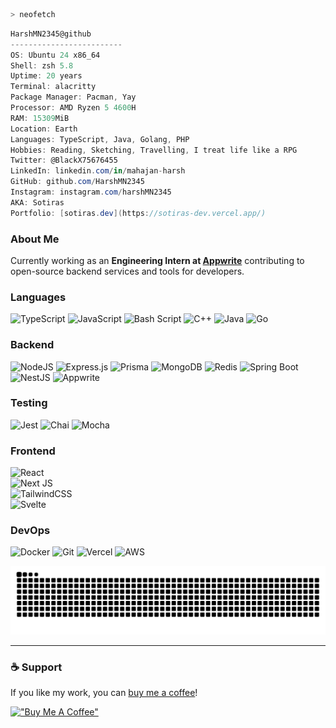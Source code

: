 
```zsh
> neofetch
```
```csharp
HarshMN2345@github
-------------------------
OS: Ubuntu 24 x86_64
Shell: zsh 5.8
Uptime: 20 years
Terminal: alacritty
Package Manager: Pacman, Yay
Processor: AMD Ryzen 5 4600H
RAM: 15309MiB
Location: Earth
Languages: TypeScript, Java, Golang, PHP
Hobbies: Reading, Sketching, Travelling, I treat life like a RPG
Twitter: @BlackX75676455
LinkedIn: linkedin.com/in/mahajan-harsh
GitHub: github.com/HarshMN2345
Instagram: instagram.com/harshMN2345
AKA: Sotiras
Portfolio: [sotiras.dev](https://sotiras-dev.vercel.app/)
```

### About Me
Currently working as an **Engineering Intern at [Appwrite](https://appwrite.io)** contributing to open-source backend services and tools for developers.

### Languages
![TypeScript](https://img.shields.io/badge/typescript-%23007ACC.svg?style=for-the-badge&logo=typescript&logoColor=white)  ![JavaScript](https://img.shields.io/badge/javascript-%23323330.svg?style=for-the-badge&logo=javascript&logoColor=%23F7DF1E)  ![Bash Script](https://img.shields.io/badge/bash_script-%23121011.svg?style=for-the-badge&logo=gnu-bash&logoColor=white)  ![C++](https://img.shields.io/badge/c++-%2300599C.svg?style=for-the-badge&logo=c%2B%2B&logoColor=white)  ![Java](https://img.shields.io/badge/java-%23ED8B00.svg?style=for-the-badge&logo=openjdk&logoColor=white)  ![Go](https://img.shields.io/badge/go-%2300ADD8.svg?style=for-the-badge&logo=go&logoColor=white)  
 

### Backend  
![NodeJS](https://img.shields.io/badge/node.js-6DA55F?style=for-the-badge&logo=node.js&logoColor=white) ![Express.js](https://img.shields.io/badge/express.js-%23404d59.svg?style=for-the-badge&logo=express&logoColor=%2361DAFB)  ![Prisma](https://img.shields.io/badge/Prisma-3982CE?style=for-the-badge&logo=Prisma&logoColor=white)  ![MongoDB](https://img.shields.io/badge/MongoDB-%234ea94b.svg?style=for-the-badge&logo=mongodb&logoColor=white) ![Redis](https://img.shields.io/badge/redis-%23DD0031.svg?style=for-the-badge&logo=redis&logoColor=white)  ![Spring Boot](https://img.shields.io/badge/Spring%20Boot-6DB33F?style=for-the-badge&logo=spring&logoColor=white)  ![NestJS](https://img.shields.io/badge/nestjs-%23E0234E.svg?style=for-the-badge&logo=nestjs&logoColor=white) ![Appwrite](https://img.shields.io/badge/Appwrite-%23F02E65.svg?style=for-the-badge&logo=appwrite&logoColor=white)  

### Testing
![Jest](https://img.shields.io/badge/Jest-%23C21325.svg?style=for-the-badge&logo=jest&logoColor=white)  ![Chai](https://img.shields.io/badge/Chai-%23A30701.svg?style=for-the-badge&logo=chai&logoColor=white)  ![Mocha](https://img.shields.io/badge/Mocha-%238D6748.svg?style=for-the-badge&logo=mocha&logoColor=white)  

### Frontend  
![React](https://img.shields.io/badge/react-%2320232a.svg?style=for-the-badge&logo=react&logoColor=%2361DAFB)  
![Next JS](https://img.shields.io/badge/Next-black?style=for-the-badge&logo=next.js&logoColor=white)  
![TailwindCSS](https://img.shields.io/badge/tailwindcss-%2338B2AC.svg?style=for-the-badge&logo=tailwind-css&logoColor=white)  
![Svelte](https://img.shields.io/badge/svelte-%23FF3E00.svg?style=for-the-badge&logo=svelte&logoColor=white)  

### DevOps  
![Docker](https://img.shields.io/badge/docker-%230db7ed.svg?style=for-the-badge&logo=docker&logoColor=white) ![Git](https://img.shields.io/badge/git-%23F05033.svg?style=for-the-badge&logo=git&logoColor=white)  ![Vercel](https://img.shields.io/badge/vercel-%23000000.svg?style=for-the-badge&logo=vercel&logoColor=white) ![AWS](https://img.shields.io/badge/AWS-%23FF9900.svg?style=for-the-badge&logo=amazon-aws&logoColor=white)  


<picture>
  <source media="(prefers-color-scheme: dark)" srcset="https://raw.githubusercontent.com/HarshMN2345/HarshMN2345/output/github-contribution-grid-snake-dark.svg" />
  <source media="(prefers-color-scheme: light)" srcset="https://raw.githubusercontent.com/HarshMN2345/HarshMN2345/output/github-contribution-grid-snake.svg" />
  <img alt="github contribution grid snake animation" src="https://raw.githubusercontent.com/HarshMN2345/HarshMN2345/output/github-contribution-grid-snake.svg" />
</picture>


---

### ☕ Support
If you like my work, you can [buy me a coffee](https://coff.ee/harshmahajan2345)!

[!["Buy Me A Coffee"](https://www.buymeacoffee.com/assets/img/custom_images/orange_img.png)](https://coff.ee/harshmahajan2345)
